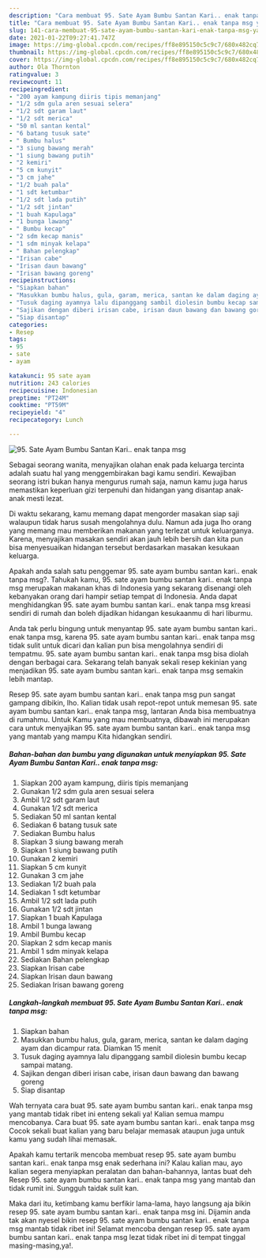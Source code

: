 ```yaml
---
description: "Cara membuat 95. Sate Ayam Bumbu Santan Kari.. enak tanpa msg yang enak dan Mudah Dibuat"
title: "Cara membuat 95. Sate Ayam Bumbu Santan Kari.. enak tanpa msg yang enak dan Mudah Dibuat"
slug: 141-cara-membuat-95-sate-ayam-bumbu-santan-kari-enak-tanpa-msg-yang-enak-dan-mudah-dibuat
date: 2021-01-22T09:27:41.747Z
image: https://img-global.cpcdn.com/recipes/ff8e895150c5c9c7/680x482cq70/95-sate-ayam-bumbu-santan-kari-enak-tanpa-msg-foto-resep-utama.jpg
thumbnail: https://img-global.cpcdn.com/recipes/ff8e895150c5c9c7/680x482cq70/95-sate-ayam-bumbu-santan-kari-enak-tanpa-msg-foto-resep-utama.jpg
cover: https://img-global.cpcdn.com/recipes/ff8e895150c5c9c7/680x482cq70/95-sate-ayam-bumbu-santan-kari-enak-tanpa-msg-foto-resep-utama.jpg
author: Ola Thornton
ratingvalue: 3
reviewcount: 11
recipeingredient:
- "200 ayam kampung diiris tipis memanjang"
- "1/2 sdm gula aren sesuai selera"
- "1/2 sdt garam laut"
- "1/2 sdt merica"
- "50 ml santan kental"
- "6 batang tusuk sate"
- " Bumbu halus"
- "3 siung bawang merah"
- "1 siung bawang putih"
- "2 kemiri"
- "5 cm kunyit"
- "3 cm jahe"
- "1/2 buah pala"
- "1 sdt ketumbar"
- "1/2 sdt lada putih"
- "1/2 sdt jintan"
- "1 buah Kapulaga"
- "1 bunga lawang"
- " Bumbu kecap"
- "2 sdm kecap manis"
- "1 sdm minyak kelapa"
- " Bahan pelengkap"
- "Irisan cabe"
- "Irisan daun bawang"
- "Irisan bawang goreng"
recipeinstructions:
- "Siapkan bahan"
- "Masukkan bumbu halus, gula, garam, merica, santan ke dalam daging ayam dan dicampur rata. Diamkan 15 menit"
- "Tusuk daging ayamnya lalu dipanggang sambil diolesin bumbu kecap sampai matang."
- "Sajikan dengan diberi irisan cabe, irisan daun bawang dan bawang goreng"
- "Siap disantap"
categories:
- Resep
tags:
- 95
- sate
- ayam

katakunci: 95 sate ayam 
nutrition: 243 calories
recipecuisine: Indonesian
preptime: "PT24M"
cooktime: "PT59M"
recipeyield: "4"
recipecategory: Lunch

---
```



![95. Sate Ayam Bumbu Santan Kari.. enak tanpa msg](https://img-global.cpcdn.com/recipes/ff8e895150c5c9c7/680x482cq70/95-sate-ayam-bumbu-santan-kari-enak-tanpa-msg-foto-resep-utama.jpg)

Sebagai seorang wanita, menyajikan olahan enak pada keluarga tercinta adalah suatu hal yang menggembirakan bagi kamu sendiri. Kewajiban seorang istri bukan hanya mengurus rumah saja, namun kamu juga harus memastikan keperluan gizi terpenuhi dan hidangan yang disantap anak-anak mesti lezat.

Di waktu  sekarang, kamu memang dapat mengorder masakan siap saji walaupun tidak harus susah mengolahnya dulu. Namun ada juga lho orang yang memang mau memberikan makanan yang terlezat untuk keluarganya. Karena, menyajikan masakan sendiri akan jauh lebih bersih dan kita pun bisa menyesuaikan hidangan tersebut berdasarkan masakan kesukaan keluarga. 



Apakah anda salah satu penggemar 95. sate ayam bumbu santan kari.. enak tanpa msg?. Tahukah kamu, 95. sate ayam bumbu santan kari.. enak tanpa msg merupakan makanan khas di Indonesia yang sekarang disenangi oleh kebanyakan orang dari hampir setiap tempat di Indonesia. Anda dapat menghidangkan 95. sate ayam bumbu santan kari.. enak tanpa msg kreasi sendiri di rumah dan boleh dijadikan hidangan kesukaanmu di hari liburmu.

Anda tak perlu bingung untuk menyantap 95. sate ayam bumbu santan kari.. enak tanpa msg, karena 95. sate ayam bumbu santan kari.. enak tanpa msg tidak sulit untuk dicari dan kalian pun bisa mengolahnya sendiri di tempatmu. 95. sate ayam bumbu santan kari.. enak tanpa msg bisa diolah dengan berbagai cara. Sekarang telah banyak sekali resep kekinian yang menjadikan 95. sate ayam bumbu santan kari.. enak tanpa msg semakin lebih mantap.

Resep 95. sate ayam bumbu santan kari.. enak tanpa msg pun sangat gampang dibikin, lho. Kalian tidak usah repot-repot untuk memesan 95. sate ayam bumbu santan kari.. enak tanpa msg, lantaran Anda bisa membuatnya di rumahmu. Untuk Kamu yang mau membuatnya, dibawah ini merupakan cara untuk menyajikan 95. sate ayam bumbu santan kari.. enak tanpa msg yang mantab yang mampu Kita hidangkan sendiri.

<!--inarticleads1-->

##### Bahan-bahan dan bumbu yang digunakan untuk menyiapkan 95. Sate Ayam Bumbu Santan Kari.. enak tanpa msg:

1. Siapkan 200 ayam kampung, diiris tipis memanjang
1. Gunakan 1/2 sdm gula aren sesuai selera
1. Ambil 1/2 sdt garam laut
1. Gunakan 1/2 sdt merica
1. Sediakan 50 ml santan kental
1. Sediakan 6 batang tusuk sate
1. Sediakan  Bumbu halus
1. Siapkan 3 siung bawang merah
1. Siapkan 1 siung bawang putih
1. Gunakan 2 kemiri
1. Siapkan 5 cm kunyit
1. Gunakan 3 cm jahe
1. Sediakan 1/2 buah pala
1. Sediakan 1 sdt ketumbar
1. Ambil 1/2 sdt lada putih
1. Gunakan 1/2 sdt jintan
1. Siapkan 1 buah Kapulaga
1. Ambil 1 bunga lawang
1. Ambil  Bumbu kecap
1. Siapkan 2 sdm kecap manis
1. Ambil 1 sdm minyak kelapa
1. Sediakan  Bahan pelengkap
1. Siapkan Irisan cabe
1. Siapkan Irisan daun bawang
1. Sediakan Irisan bawang goreng




<!--inarticleads2-->

##### Langkah-langkah membuat 95. Sate Ayam Bumbu Santan Kari.. enak tanpa msg:

1. Siapkan bahan
1. Masukkan bumbu halus, gula, garam, merica, santan ke dalam daging ayam dan dicampur rata. Diamkan 15 menit
1. Tusuk daging ayamnya lalu dipanggang sambil diolesin bumbu kecap sampai matang.
1. Sajikan dengan diberi irisan cabe, irisan daun bawang dan bawang goreng
1. Siap disantap




Wah ternyata cara buat 95. sate ayam bumbu santan kari.. enak tanpa msg yang mantab tidak ribet ini enteng sekali ya! Kalian semua mampu mencobanya. Cara buat 95. sate ayam bumbu santan kari.. enak tanpa msg Cocok sekali buat kalian yang baru belajar memasak ataupun juga untuk kamu yang sudah lihai memasak.

Apakah kamu tertarik mencoba membuat resep 95. sate ayam bumbu santan kari.. enak tanpa msg enak sederhana ini? Kalau kalian mau, ayo kalian segera menyiapkan peralatan dan bahan-bahannya, lantas buat deh Resep 95. sate ayam bumbu santan kari.. enak tanpa msg yang mantab dan tidak rumit ini. Sungguh taidak sulit kan. 

Maka dari itu, ketimbang kamu berfikir lama-lama, hayo langsung aja bikin resep 95. sate ayam bumbu santan kari.. enak tanpa msg ini. Dijamin anda tak akan nyesel bikin resep 95. sate ayam bumbu santan kari.. enak tanpa msg mantab tidak ribet ini! Selamat mencoba dengan resep 95. sate ayam bumbu santan kari.. enak tanpa msg lezat tidak ribet ini di tempat tinggal masing-masing,ya!.

